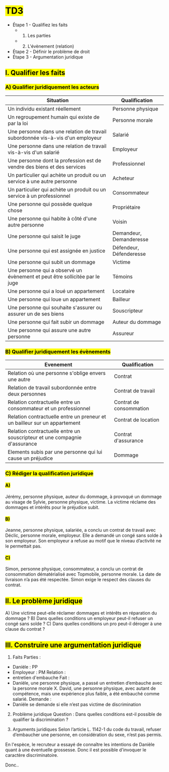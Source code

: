 # <mark class="hltr-purple format">TD3</mark>

- Étape 1 - Qualifiez les faits
	- 1) Les parties
	- 2) L'évènement (relation)
- Étape 2 - Définir le problème de droit
- Étape 3 - Argumentation juridique
## <mark class="hltr-green format">l. Qualifier les faits</mark>

### <mark class="hltr-pink format">A) Qualifier juridiquement les acteurs</mark>


| Situation                                                                      | Qualification           |
| ------------------------------------------------------------------------------ | ----------------------- |
| Un individu existant réellement                                                | Personne physique       |
| Un regroupement humain qui existe de par la loi                                | Personne morale         |
| Une personne dans une relation de travail subordonnée vis-à-vis d'un employeur | Salarié                 |
| Une personne dans une relation de travail vis-à-vis d'un salarié               | Employeur               |
| Une personne dont la profession est de vendre des biens et des services        | Professionnel           |
| Un particulier qui achète un produit ou un service à une autre personne        | Acheteur                |
| Un particulier qui achète un produit ou un service à un professionnel          | Consommateur            |
| Une personne qui possède quelque chose                                         | Propriétaire            |
| Une personne qui habite à côté d'une autre personne                            | Voisin                  |
| Une personne qui saisit le juge                                                | Demandeur, Demanderesse |
| Une personne qui est assignée en justice                                       | Défendeur, Défenderesse |
| Une personne qui subit un dommage                                              | Victime                 |
| Une personne qui a observé un évènement et peut être sollicitée par le juge    | Témoins                 |
| Une personne qui a loué un appartement                                         | Locataire               |
| Une personne qui loue un appartement                                           | Bailleur                |
| Une personne qui souhaite s'assurer ou assurer un de ses biens                 | Souscripteur            |
| Une personne qui fait subir un dommage                                         | Auteur du dommage       |
| Une personne qui assure une autre personne                                     | Assureur                |
### <mark class="hltr-pink format">B) Qualifier juridiquement les évènements</mark>


| Evenement                                                                 | Qualification           |
| ------------------------------------------------------------------------- | ----------------------- |
| Relation où une personne s'oblige envers une autre                        | Contrat                 |
| Relation de travail subordonnée entre deux personnes                      | Contrat de travail      |
| Relation contractuelle entre un consommateur et un professionnel          | Contrat de consommation |
| Relation contractuelle entre un preneur et un bailleur sur un appartement | Contrat de location     |
| Relation contractuelle entre un souscripteur et une compagnie d'assurance | Contrat d'assurance     |
| Elements subis par une personne qui lui cause un préjudice                | Dommage                 |

### <mark class="hltr-pink format">C) Rédiger la qualification juridique</mark>

#### <mark class="hltr-blue format">A)</mark>
Jérémy, personne physique, auteur du dommage, à provoqué un dommage au visage de Sylvie, personne physique, victime. La victime réclame des dommages et intérêts pour le préjudice subit.

#### <mark class="hltr-blue format">B)</mark>
Jeanne, personne physique, salariée, a conclu un contrat de travail avec Déclic, personne morale, employeur. Elle a demandé un congé sans solde à son employeur. Son employeur a refuse au motif que le niveau d’activité ne le permettait pas.

#### <mark class="hltr-blue format">C)</mark>
Simon, personne physique, consommateur, a conclu un contrat de consommation dématérialisé avec Topmobile, personne morale. La date de livraison n’a pas été respectée. Simon exige le respect des clauses du contrat.

## <mark class="hltr-green format">ll. Le problème juridique</mark>

A) Une victime peut-elle réclamer dommages et intérêts en réparation du dommage ?
B) Dans quelles conditions un employeur peut-il refuser un congé sans solde ?
C) Dans quelles conditions un pro peut-il déroger à une clause du contrat ?

## <mark class="hltr-green format">lll. Construire une argumentation juridique</mark>
1) Faits
Parties :
- Danièle : PP
- Employeur : PM
Relation : 
- entretien d'embauche
Fait :
- Danièle, une personne physique, a passé un entretien d’embauche avec la personne morale X. David, une personne physique, avec autant de compétence, mais une expérience plus faible, a été embauché comme salarié.
Demande :
- Danièle se demande si elle n’est pas victime de discrimination
2) Problème juridique
Question : Dans quelles conditions est-il possible de qualifier la discrimination ?

3) Arguments juridiques
Selon l’article L. 1142-1 du code du travail, refuser d’embaucher une personne, en considération du sexe, n’est pas permis.

En l'espèce, le recruteur a essayé de connaître les intentions de Danièle quant à une éventuelle grossesse. Donc il est possible d'invoquer le caractère discriminatoire.

Donc..